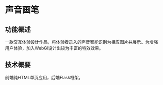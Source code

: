 # 声音画笔

## 功能概述
一款交互体验设计作品，将体验者录入的声音智能识别为相应图片并展示。为增强用户体验，加入WebGl设计出较为丰富的特效效果。

## 技术概要
前端纯HTML单页应用，后端Flask框架。



